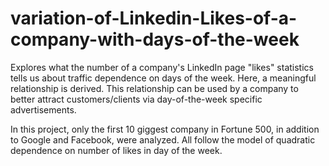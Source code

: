 # variation-of-Linkedin-Likes-of-a-company-with-days-of-the-week
Explores what the number of a company's LinkedIn page "likes" statistics tells  us about traffic dependence on days of the week. Here, a meaningful relationship is derived. This relationship can be used by a company to better attract customers/clients via day-of-the-week specific advertisements.

In this project, only the first 10 giggest company in Fortune 500, in addition to Google and Facebook, were analyzed. All follow the model of quadratic dependence on number of likes in day of the week. 
